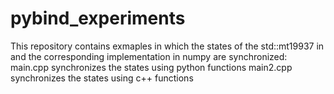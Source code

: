# pybind_experiments

This repository contains exmaples in which the states of the std::mt19937 in <random> and the corresponding implementation in numpy are synchronized:
  main.cpp synchronizes the states using python functions
  main2.cpp synchronizes the states using c++ functions
